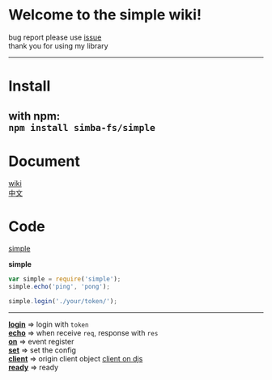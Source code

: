# Welcome to the simple wiki! #    
bug report please use [issue](https://github.com/simba-fs/simple/issues)    
thank you for using my library   

---
# Install #  
with npm:   
`npm install simba-fs/simple`
---

# Document #
[wiki](./simple.md)  
[中文](./README-zh-TW.md)  

# Code #
[simple](https://github.com/simba-fs/simple)


**simple**  
```js
var simple = require('simple');
simple.echo('ping', 'pong');

simple.login('./your/token/');
```
---
**[login](./simple/login.md)** => login with `token`   
**[echo](./simple/echo.md)** => when receive `req`, response with `res`  
**[on](./simple/on.md)** => event register  
**[set](./simple/set.md)** => set the config  
**[client](#)** => origin client object [client on djs](https://discord.js.org/#/docs/main/stable/class/Client)  
**[ready](./simple/ready.md)** => ready  
